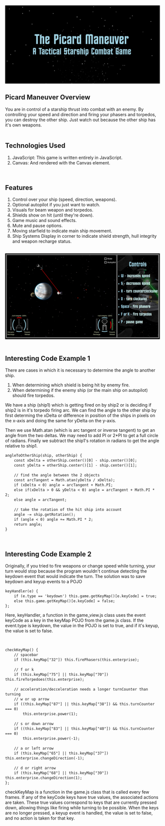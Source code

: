 <a href="https://shoemker.github.io/picard_maneuver/"><img src="./images/screenshots/Screenshot1.jpg"></a>

<h2>Picard Maneuver Overview</h2>
You are in control of a starship thrust into combat with an enemy. By controlling your speed and direction and firing your phasers and torpedos, you can destroy the other ship. Just watch out because the other ship has it's own weapons.
<br><br>
<h2>Technologies Used</h2>
<ol>
	<li>JavaScript: This game is written entirely in JavaScript.</li>
	<li>Canvas: And rendered with the Canvas element.</li>
</ol>
<br>
<h2>Features</h2>
<ol>
	<li>Control over your ship (speed, direction, weapons).</li>
	<li>Optional autopilot if you just want to watch.</li>
	<li>Visuals for beam weapon and torpedos.</li>
	<li>Shields show on hit (until they're down).</li>
	<li>Game music and sound effects.</li>
	<li>Mute and pause options.</li>
	<li>Moving starfield to indicate main ship movement.</li>
	<li>Ship Systems Display in corner to indicate shield strength, hull integrity and weapon recharge status.</li>
</ol>
<br>
<a href="https://shoemker.github.io/picard_maneuver/"><img src="./images/screenshots/pm_Screenshot.jpg"></a>
<br>
<br>
<h2>Interesting Code Example 1</h2>
<p>There are cases in which it is necessary to determine the angle to another ship. </p>
<ol>
	<li>When determining which shield is being hit by enemy fire.</li>
	<li>When determining if the enemy ship (or the main ship on autopilot) should fire torpedos.</li>
</ol>
<p>We have a ship (ship1) which is getting fired on by ship2 or is deciding if ship2 is in it's torpedo firing arc. We can find the angle to the other ship by first determing the xDelta or difference in position of the ships in pixels on the x-axis and doing the same for yDelta on the y-axis. </p>
<p>Then we use Math.atan (which is arc tangent or inverse tangent) to get an angle from the two deltas. We may need to add PI or 2*PI to get a full circle of radians. Finally we subtract the ship1's rotation in radians to get the angle relative to ship1.</p>

```
angleToOtherShip(ship, otherShip) {
	const xDelta = otherShip.center()[0] - ship.center()[0];
	const yDelta = otherShip.center()[1] - ship.center()[1];

	// find the angle between the 2 objects
	const arcTangent = Math.atan(yDelta / xDelta);
	if (xDelta < 0) angle = arcTangent + Math.PI;
	else if(xDelta > 0 && yDelta < 0) angle = arcTangent + Math.PI * 2;
	else angle = arcTangent;

	// take the rotation of the hit ship into account
	angle -= ship.getRotation();
	if (angle < 0) angle += Math.PI * 2;
	return angle;
}

```
<br>
<h2>Interesting Code Example 2</h2>
<p>Originally, if you tried to fire weapons or change speed while turning, your turn would stop because the program wouldn't
continue detecting the keydown event that would indicate the turn. The solution was to save keydown and keyup events
to a POJO</p>

```
keyHandler(e) {
	if (e.type == 'keydown') this.game.getKeyMap()[e.keyCode] = true;
	else this.game.getKeyMap()[e.keyCode] = false;	
};
```

<p>Here, keyHandler, a function in the game_view.js class uses the event keyCode as a key in the keyMap POJO from the game.js
class. If the event.type is keydown, the value in the POJO is set to true, and if it's keyup, the value is set to false.</p>
<br>

```
checkKeyMap() {
	// spacebar
	if (this.keyMap["32"]) this.firePhasers(this.enterprise); 

	// f or k
	if (this.keyMap["75"] || this.keyMap["70"]) this.fireTorpedoes(this.enterprise);

	// acceleration/decceleration needs a longer turnCounter than turning
	// w or up arrow
	if ((this.keyMap["87"] || this.keyMap["38"]) && this.turnCounter === 0)
		this.enterprise.power(1);

	// s or down arrow
	if ((this.keyMap["83"] || this.keyMap["40"]) && this.turnCounter === 0)
		this.enterprise.power(-1);
	
	// a or left arrow
	if (this.keyMap["65"] || this.keyMap["37"]) this.enterprise.changeDirection(-1);

	// d or right arrow
	if (this.keyMap["68"] || this.keyMap["39"]) this.enterprise.changeDirection(1);
};
```
<p>checkKeyMap is a function in the game.js class that is called every few frames. If any of the keyCode keys
have true values, the associated actions are taken. These true values correspond to keys that are 
currently pressed down, allowing things like firing while turning to be possible. When the keys are
no longer pressed, a keyup event is handled, the value is set to false, and no action is taken for that key. </p>